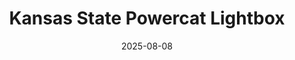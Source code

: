 ---
title: "Kansas State Powercat Lightbox"
date: 2025-08-08
publish_on: "2025-08-08"
summary: "A 3D-printed lightbox featuring the Kansas State Powercat — edge-lit in white with bold purple fill for a clean, modern tribute to K-State pride. Perfect for desks, shelves, or game day display."
tags: [Lightboxes, NCAA]
photos: ["/assets/img/kstate1.png"]
category: Lightboxes
detail: >
  A clean, modern tribute to Kansas State University, this lightbox showcases the iconic Powercat logo illuminated in purple and white for a crisp, high-contrast glow. Printed in PLA and engineered with an integrated LED light system and concealed power connector, it delivers a professional, high-finish presentation suited for dorms, alumni offices, or game watch party setups. Bold, refined, and unmistakably K-State.
square_url:
makerworld_url:
---